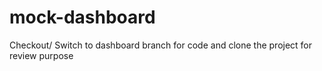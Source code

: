 # mock-dashboard
Checkout/ Switch to dashboard branch for code and clone the project for review purpose
